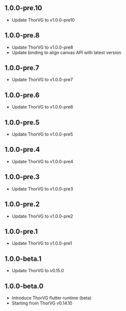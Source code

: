 ## 1.0.0-pre.10

* Update ThorVG to v1.0.0-pre10

## 1.0.0-pre.8

* Update ThorVG to v1.0.0-pre8
* Update binding to align canvas API with latest version

## 1.0.0-pre.7

* Update ThorVG to v1.0.0-pre7

## 1.0.0-pre.6

* Update ThorVG to v1.0.0-pre6

## 1.0.0-pre.5

* Update ThorVG to v1.0.0-pre5

## 1.0.0-pre.4

* Update ThorVG to v1.0.0-pre4

## 1.0.0-pre.3

* Update ThorVG to v1.0.0-pre3

## 1.0.0-pre.2

* Update ThorVG to v1.0.0-pre2

## 1.0.0-pre.1

* Update ThorVG to v1.0.0-pre1

## 1.0.0-beta.1

* Update ThorVG to v0.15.0

## 1.0.0-beta.0

* Introduce ThorVG flutter runtime (beta)
* Starting from ThorVG v0.14.10